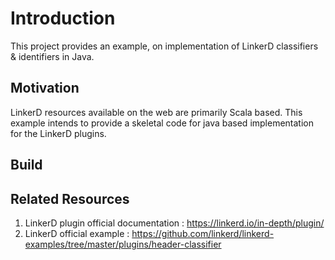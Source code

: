 Introduction
=============

This project provides an example, on implementation of LinkerD classifiers & identifiers in Java.


Motivation
-------

LinkerD resources available on the web are primarily Scala based. This example intends to provide a skeletal code for java based implementation for the LinkerD plugins.


Build 
-------


Related Resources
-------

1. LinkerD plugin official documentation :  https://linkerd.io/in-depth/plugin/
1. LinkerD official example : https://github.com/linkerd/linkerd-examples/tree/master/plugins/header-classifier
